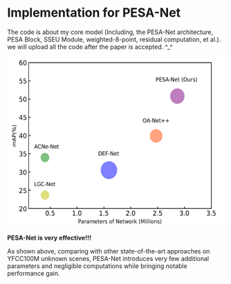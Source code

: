 # Implementation for PESA-Net
The code is about my core model (Including, the PESA-Net architecture, PESA Block, SSEU Module, weighted-8-point, residual computation, et al.). we will upload all the code after the paper is accepted. ^_^


<div align=center><img src=https://github.com/Big-elite/PESA-Net/blob/master/Fig1.png width="528" height="392"> </div>

**PESA-Net is very effective!!!**

As shown above, comparing with other state-of-the-art approaches on YFCC100M unknown scenes, PESA-Net introduces very few additional parameters and negligible computations while bringing notable performance gain.

